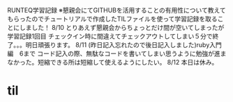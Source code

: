 RUNTEQ学習記録
※懇親会にてGITHUBを活用することの有用性について教えてもらったのでチュートリアルで作成したTILファイルを使って学習記録を取ることにしました！
8/10 とりあえず懇親会からちょっとだけ間が空いてしまったが学習記録1回目
チェックイン時に間違えてチェックアウトしてしまい５分で終了。。。明日頑張ります。
8/11 (昨日記入忘れたので後日記入しました)ruby入門編　6まで コード記入の際、無駄なコードを書いてしまい思うように勉強が進まなかった。短縮できる所は短縮して使えるようにしたい。
8/12 本日は休み。


# til
